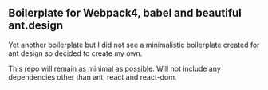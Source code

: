 ## Boilerplate for Webpack4, babel and beautiful ant.design

Yet another boilerplate but I did not see a minimalistic boilerplate created for ant design so decided to create my own.

This repo will remain as minimal as possible. Will not include any dependencies other than ant, react and react-dom. 